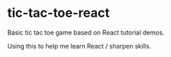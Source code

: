 # tic-tac-toe-react

Basic tic tac toe game based on React tutorial demos.

Using this to help me learn React / sharpen skills.